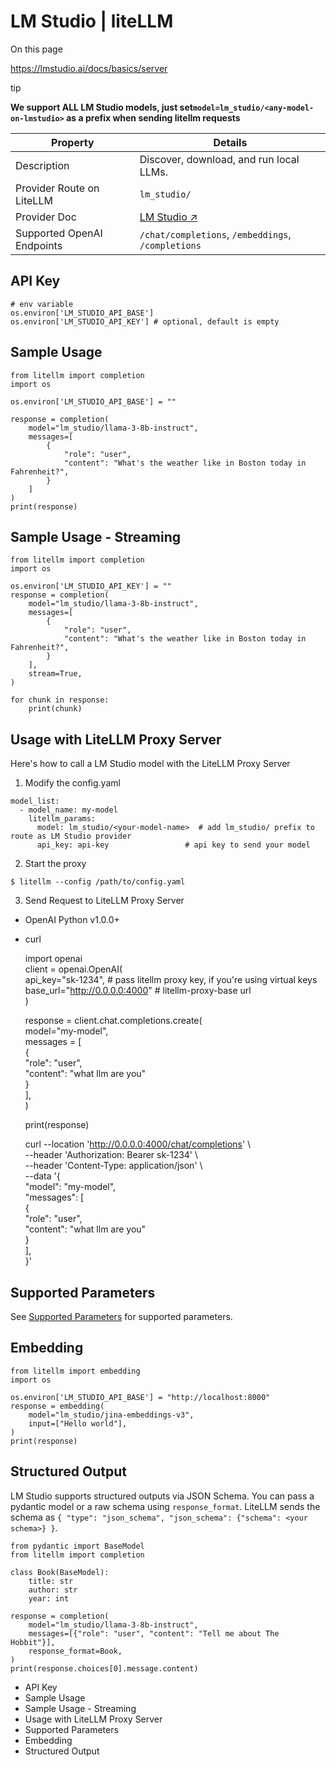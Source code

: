 # LM Studio | liteLLM

On this page

<https://lmstudio.ai/docs/basics/server>

tip

**We support ALL LM Studio models, just set`model=lm_studio/<any-model-on-lmstudio>` as a prefix when sending litellm requests**

Property| Details  
---|---  
Description| Discover, download, and run local LLMs.  
Provider Route on LiteLLM| `lm_studio/`  
Provider Doc| [LM Studio ↗](https://lmstudio.ai/docs/api/openai-api)  
Supported OpenAI Endpoints| `/chat/completions`, `/embeddings`, `/completions`  
  
## API Key​
    
    
    # env variable  
    os.environ['LM_STUDIO_API_BASE']  
    os.environ['LM_STUDIO_API_KEY'] # optional, default is empty  
    

## Sample Usage​
    
    
    from litellm import completion  
    import os  
      
    os.environ['LM_STUDIO_API_BASE'] = ""  
      
    response = completion(  
        model="lm_studio/llama-3-8b-instruct",  
        messages=[  
            {  
                "role": "user",  
                "content": "What's the weather like in Boston today in Fahrenheit?",  
            }  
        ]  
    )  
    print(response)  
    

## Sample Usage - Streaming​
    
    
    from litellm import completion  
    import os  
      
    os.environ['LM_STUDIO_API_KEY'] = ""  
    response = completion(  
        model="lm_studio/llama-3-8b-instruct",  
        messages=[  
            {  
                "role": "user",  
                "content": "What's the weather like in Boston today in Fahrenheit?",  
            }  
        ],  
        stream=True,  
    )  
      
    for chunk in response:  
        print(chunk)  
    

## Usage with LiteLLM Proxy Server​

Here's how to call a LM Studio model with the LiteLLM Proxy Server

  1. Modify the config.yaml

    
    
    model_list:  
      - model_name: my-model  
        litellm_params:  
          model: lm_studio/<your-model-name>  # add lm_studio/ prefix to route as LM Studio provider  
          api_key: api-key                 # api key to send your model  
    

  2. Start the proxy

    
    
    $ litellm --config /path/to/config.yaml  
    

  3. Send Request to LiteLLM Proxy Server

  * OpenAI Python v1.0.0+
  * curl

    
    
    import openai  
    client = openai.OpenAI(  
        api_key="sk-1234",             # pass litellm proxy key, if you're using virtual keys  
        base_url="http://0.0.0.0:4000" # litellm-proxy-base url  
    )  
      
    response = client.chat.completions.create(  
        model="my-model",  
        messages = [  
            {  
                "role": "user",  
                "content": "what llm are you"  
            }  
        ],  
    )  
      
    print(response)  
    
    
    
    curl --location 'http://0.0.0.0:4000/chat/completions' \  
        --header 'Authorization: Bearer sk-1234' \  
        --header 'Content-Type: application/json' \  
        --data '{  
        "model": "my-model",  
        "messages": [  
            {  
            "role": "user",  
            "content": "what llm are you"  
            }  
        ],  
    }'  
    

## Supported Parameters​

See [Supported Parameters](/docs/completion/input#translated-openai-params) for supported parameters.

## Embedding​
    
    
    from litellm import embedding  
    import os   
      
    os.environ['LM_STUDIO_API_BASE'] = "http://localhost:8000"  
    response = embedding(  
        model="lm_studio/jina-embeddings-v3",  
        input=["Hello world"],  
    )  
    print(response)  
    

## Structured Output​

LM Studio supports structured outputs via JSON Schema. You can pass a pydantic model or a raw schema using `response_format`. LiteLLM sends the schema as `{ "type": "json_schema", "json_schema": {"schema": <your schema>} }`.
    
    
    from pydantic import BaseModel  
    from litellm import completion  
      
    class Book(BaseModel):  
        title: str  
        author: str  
        year: int  
      
    response = completion(  
        model="lm_studio/llama-3-8b-instruct",  
        messages=[{"role": "user", "content": "Tell me about The Hobbit"}],  
        response_format=Book,  
    )  
    print(response.choices[0].message.content)  
    

  * API Key
  * Sample Usage
  * Sample Usage - Streaming
  * Usage with LiteLLM Proxy Server
  * Supported Parameters
  * Embedding
  * Structured Output
